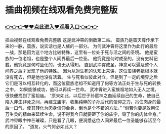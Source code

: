# 插曲视频在线观看免费完整版

### <a href="https://github.com/xinfue/dunp/issues/2">👉👉👉♥♥点此进入♥观看入口👈👉👉</a>

插曲视频在线观看免费完整版
这是武冲霄的倒数第二站。
    蛮族乃是蛮天尊传承下来的一脉，蛮族，说实话也是人族的一部分。
    为何武冲霄将这里作为此行的最后一战，那是因为这个地方比较特殊，这里有一位处于死与活之间的圣境。
    他是蛮族的一位老祖，也是整个人间界最后一位圣。
    他究竟是何时成圣的，没有史料记载，他究竟是何时坐化的，也无从得知。
    直到武冲霄成圣，神念可以遍及整个人间界之后才发现了他的特殊。
    因为从对生死的认知上来讲，这位蛮族老祖根本就没有死去，但是他也没有活着。
    生与死看似彼此对立，但是到了一定的境界之后它们是可以相互转化的，而这位蛮族老祖不知道用了何等方法正处于生与死的转换之中。
    如果能够成功，他可以再续一世命。
    武冲霄进入蛮族祖地如入无人之境，很快便找到了蛮祖庙。
    “原来如此，以后世子孙蛮神之血延续自己的生命，使自己陷入非生非死之间，再建立庙宇，收集纯粹的子孙后代的信仰之力，吊住肉身的最后一口气，使其转化为肉身信仰金身，倒也是个不错的方法。”
    “倘若你要是敢用亿万生灵的精血来延续生命，说不得我今日就要砸了你的庙宇，毁了你的肉体金身。”
    武冲霄眼中神芒璀璨，只是看了几眼，便洞悉这位人间界最后一位圣能够存活至今的原因了。
    “道友，火气何必如此大？
